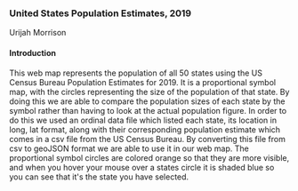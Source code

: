### United States Population Estimates, 2019
Urijah Morrison

#### Introduction
This web map represents the population of all 50 states using the US Census Bureau Population Estimates for 2019. It is a proportional symbol map, with the circles representing the size of the population of that state. By doing this we are able to compare the population sizes of each state by the symbol rather than having to look at the actual population figure. In order to do this we used an ordinal data file which listed each state, its location in long, lat format, along with their corresponding population estimate which comes in a csv file from the US Census Bureau. By converting this file from csv to geoJSON format we are able to use it in our web map. The proportional symbol circles are colored orange so that they are more visible, and when you hover your mouse over a states circle it is shaded blue so you can see that it's the state you have selected. 
